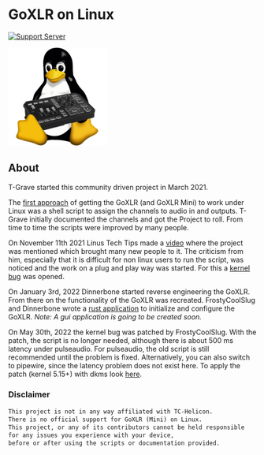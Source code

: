 # GoXLR on Linux

<p align="center">

[![Support Server](https://img.shields.io/discord/828348446775574548.svg?label=Discord&logo=Discord&colorB=7289da&style=flat)](https://discord.gg/Wbp3UxkX2j)

<img src="img/GoXLR-Linux.png" alt="Logo" height="200px" width="200px">
</p>

## About

T-Grave started this community driven project in March 2021. 

The [first approach](https://github.com/GoXLR-on-linux/goxlr-on-linux/) of getting the GoXLR (and GoXLR Mini) to work under Linux was a shell script to assign the channels to audio in and outputs.
T-Grave initially documented the channels and got the Project to roll.
From time to time the scripts were improved by many people. 

On November 11th 2021 Linus Tech Tips made a [video](https://youtu.be/3E8IGy6I9Wo?t=250) where the project was mentioned which brought many new people to it. 
The criticism from him, especially that it is difficult for non linux users to run the script, 
was noticed and the work on a plug and play way was started. 
For this a [kernel bug](https://bugzilla.kernel.org/show_bug.cgi?id=215079) was opened. 


On January 3rd, 2022 Dinnerbone started reverse engineering the GoXLR. From there on the functionality of the GoXLR was recreated. 
FrostyCoolSlug and Dinnerbone wrote a [rust application](https://github.com/GoXLR-on-Linux/GoXLR-Utility/) to initialize and configure the GoXLR. 
_Note: A gui application is going to be created soon._

On May 30th, 2022 the kernel bug was patched by FrostyCoolSlug. With the patch, the script is no longer needed, although there is about 500 ms latency under pulseaudio. 
For pulseaudio, the old script is still recommended until the problem is fixed. 
Alternatively, you can also switch to pipewire, since the latency problem does not exist here.
To apply the patch (kernel 5.15+) with dkms look [here](https://github.com/GoXLR-on-Linux/snd-usb-audio-goxlr/).

### Disclaimer
```
This project is not in any way affiliated with TC-Helicon. 
There is no official support for GoXLR (Mini) on Linux. 
This project, or any of its contributors cannot be held responsible 
for any issues you experience with your device, 
before or after using the scripts or documentation provided.
```
